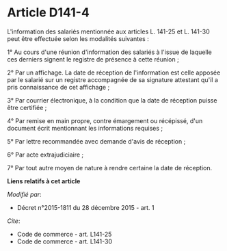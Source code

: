 # Article D141-4

L'information des salariés mentionnée aux articles L. 141-25 et L. 141-30 peut être effectuée selon les modalités
suivantes : 

1° Au cours d'une réunion d'information des salariés à l'issue de laquelle ces derniers signent le registre de présence à
cette réunion ; 

2° Par un affichage. La date de réception de l'information est celle apposée par le salarié sur un registre accompagnée de sa
signature attestant qu'il a pris connaissance de cet affichage ; 

3° Par courrier électronique, à la condition que la date de réception puisse être certifiée ; 

4° Par remise en main propre, contre émargement ou récépissé, d'un document écrit mentionnant les informations requises ; 

5° Par lettre recommandée avec demande d'avis de réception ; 

6° Par acte extrajudiciaire ; 

7° Par tout autre moyen de nature à rendre certaine la date de réception.

**Liens relatifs à cet article**

_Modifié par_:

  - Décret n°2015-1811 du 28 décembre 2015 - art. 1

_Cite_:

  - Code de commerce - art. L141-25
  - Code de commerce - art. L141-30
